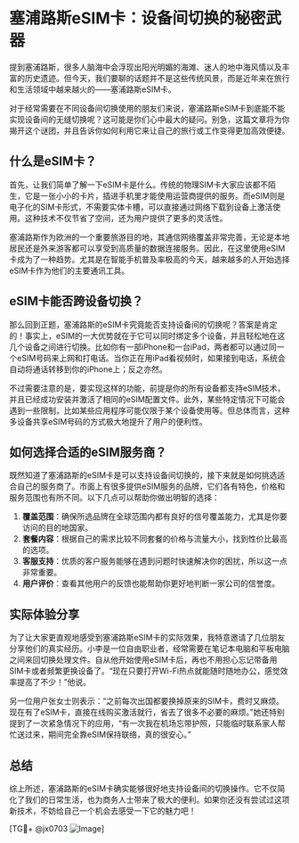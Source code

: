 # 塞浦路斯eSIM卡：设备间切换的秘密武器

提到塞浦路斯，很多人脑海中会浮现出阳光明媚的海滩、迷人的地中海风情以及丰富的历史遗迹。但今天，我们要聊的话题并不是这些传统风景，而是近年来在旅行和生活领域中越来越火的——塞浦路斯eSIM卡。

对于经常需要在不同设备间切换使用的朋友们来说，塞浦路斯eSIM卡到底能不能实现设备间的无缝切换呢？这可能是你们心中最大的疑问。别急，这篇文章将为你揭开这个谜团，并且告诉你如何利用它来让自己的旅行或工作变得更加高效便捷。

## 什么是eSIM卡？

首先，让我们简单了解一下eSIM卡是什么。传统的物理SIM卡大家应该都不陌生，它是一张小小的卡片，插进手机里才能使用运营商提供的服务。而eSIM则是电子化的SIM卡形式，不需要实体卡槽，可以直接通过网络下载到设备上激活使用。这种技术不仅节省了空间，还为用户提供了更多的灵活性。

塞浦路斯作为欧洲的一个重要旅游目的地，其通信网络覆盖非常完善，无论是本地居民还是外来游客都可以享受到高质量的数据连接服务。因此，在这里使用eSIM卡成为了一种趋势。尤其是在智能手机普及率极高的今天，越来越多的人开始选择eSIM卡作为他们的主要通讯工具。

## eSIM卡能否跨设备切换？

那么回到正题，塞浦路斯的eSIM卡究竟能否支持设备间的切换呢？答案是肯定的！事实上，eSIM的一大优势就在于它可以同时绑定多个设备，并且轻松地在这几个设备之间进行切换。比如你有一部iPhone和一台iPad，两者都可以通过同一个eSIM号码来上网和打电话。当你正在用iPad看视频时，如果接到电话，系统会自动将通话转移到你的iPhone上；反之亦然。

不过需要注意的是，要实现这样的功能，前提是你的所有设备都支持eSIM技术，并且已经成功安装并激活了相同的eSIM配置文件。此外，某些特定情况下可能会遇到一些限制，比如某些应用程序可能仅限于某个设备使用等。但总体而言，这种多设备共享eSIM号码的方式极大地提升了用户的便利性。

## 如何选择合适的eSIM服务商？

既然知道了塞浦路斯的eSIM卡是可以支持设备间切换的，接下来就是如何挑选适合自己的服务商了。市面上有很多提供eSIM服务的品牌，它们各有特色，价格和服务范围也有所不同。以下几点可以帮助你做出明智的选择：

1. **覆盖范围**：确保所选品牌在全球范围内都有良好的信号覆盖能力，尤其是你要访问的目的地国家。
2. **套餐内容**：根据自己的需求比较不同套餐的价格与流量大小，找到性价比最高的选项。
3. **客服支持**：优质的客户服务能够在遇到问题时快速解决你的困扰，所以这一点非常重要。
4. **用户评价**：查看其他用户的反馈也能帮助你更好地判断一家公司的信誉度。

## 实际体验分享

为了让大家更直观地感受到塞浦路斯eSIM卡的实际效果，我特意邀请了几位朋友分享他们的真实经历。小李是一位自由职业者，经常需要在笔记本电脑和平板电脑之间来回切换处理文件。自从他开始使用eSIM卡后，再也不用担心忘记带备用SIM卡或者频繁更换设备了。“现在只要打开Wi-Fi热点就能随时随地办公，感觉效率提高了不少！”他说。

另一位用户张女士则表示：“之前每次出国都要换掉原来的SIM卡，费时又麻烦。现在有了eSIM卡，直接在线购买激活就行，省去了很多不必要的麻烦。”她还特别提到了一次紧急情况下的应用，“有一次我在机场忘带护照，只能临时联系家人帮忙送过来，期间完全靠eSIM保持联络，真的很安心。”

## 总结

综上所述，塞浦路斯的eSIM卡确实能够很好地支持设备间的切换操作。它不仅简化了我们的日常生活，也为商务人士带来了极大的便利。如果你还没有尝试过这项新技术，不妨给自己一个机会去感受一下它的魅力吧！

[TG💪+ @jx0703 ![Image](https://github.com/user-attachments/assets/dbca1d08-cadb-493c-b0ec-ad6f7a83f270)]